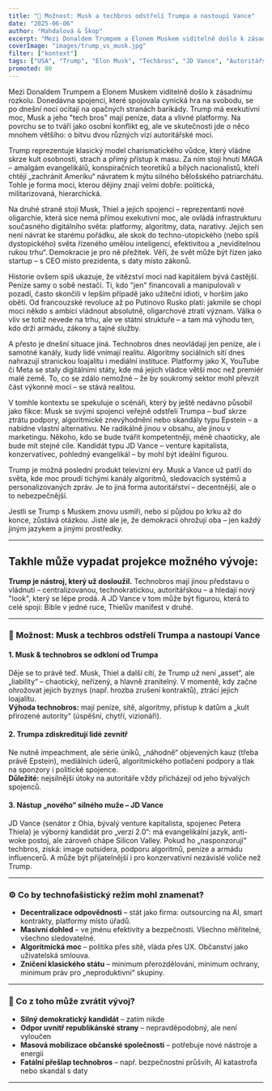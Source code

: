 ```yaml
---
title: "🤖 Možnost: Musk a techbros odstřelí Trumpa a nastoupí Vance"
date: "2025-06-06"
author: "Mahdalová & Škop"
excerpt: "Mezi Donaldem Trumpem a Elonem Muskem viditelně došlo k zásadnímu rozkolu. Donedávna spojenci, které spojovala cynická hra na svobodu, se po dnešní noci ocitají na opačných stranách barikády. Trump má exekutivní moc, Musk a jeho "tech bros" mají peníze, data a vlivné platformy. Na povrchu se to tváří jako osobní konflikt eg, ale ve skutečnosti jde o něco mnohem většího: o bitvu dvou různých vizí autoritářské moci."
coverImage: "images/trump_vs_musk.jpg"
filter: ["kontext"]
tags: ["USA", "Trump", "Elon Musk", "Techbros", "JD Vance", "Autoritářství", "Demokracie"]
promoted: 80
---
```


Mezi Donaldem Trumpem a Elonem Muskem viditelně došlo k zásadnímu rozkolu. Donedávna spojenci, které spojovala cynická hra na svobodu, se po dnešní noci ocitají na opačných stranách barikády. Trump má exekutivní moc, Musk a jeho "tech bros" mají peníze, data a vlivné platformy. Na povrchu se to tváří jako osobní konflikt eg, ale ve skutečnosti jde o něco mnohem většího: o bitvu dvou různých vizí autoritářské moci.

Trump reprezentuje klasický model charismatického vůdce, který vládne skrze kult osobnosti, strach a přímý přístup k masu. Za ním stojí hnutí MAGA – amalgám evangelikálů, konspiračních teoretiků a bílých nacionalistů, kteří chtějí „zachránit Ameriku“ návratem k mýtu silného bělošského patriarchátu. Tohle je forma moci, kterou dějiny znají velmi dobře: politická, militarizovaná, hierarchická.

Na druhé straně stojí Musk, Thiel a jejich spojenci – reprezentanti nové oligarchie, která sice nemá přímou exekutivní moc, ale ovládá infrastrukturu současného digitálního světa: platformy, algoritmy, data, narativy. Jejich sen není návrat ke starému pořádku, ale skok do techno-utopického (nebo spíš dystopického) světa řízeného umělou inteligencí, efektivitou a „neviditelnou rukou trhu“. Demokracie je pro ně přežitek. Věří, že svět může být řízen jako startup – s CEO místo prezidenta, s daty místo zákonů.

Historie ovšem spíš ukazuje, že vítězství moci nad kapitálem bývá častější. Peníze samy o sobě nestačí. Ti, kdo "jen" financovali a manipulovali v pozadí, často skončili v lepším případě jako užiteční idioti, v horším jako oběti. Od francouzské revoluce až po Putinovo Rusko platí: jakmile se chopí moci někdo s ambicí vládnout absolutně, oligarchové ztratí význam. Válka o vliv se totiž nevede na trhu, ale ve státní struktuře – a tam má výhodu ten, kdo drží armádu, zákony a tajné služby.

A přesto je dnešní situace jiná. Technobros dnes neovládají jen peníze, ale i samotné kanály, kudy lidé vnímají realitu. Algoritmy sociálních sítí dnes nahrazují stranickou loajalitu i mediální instituce. Platformy jako X, YouTube či Meta se staly digitálními státy, kde má jejich vládce větší moc než premiér malé země. To, co se zdálo nemožné – že by soukromý sektor mohl převzít část výkonné moci – se stává realitou.

V tomhle kontextu se spekuluje o scénáři, který by ještě nedávno působil jako fikce: Musk se svými spojenci veřejně odstřelí Trumpa – buď skrze ztrátu podpory, algoritmické znevýhodnění nebo skandály typu Epstein – a nabídne vlastní alternativu. Ne radikálně jinou v obsahu, ale jinou v marketingu. Někoho, kdo se bude tvářit kompetentněji, méně chaoticky, ale bude mít stejné cíle. Kandidát typu JD Vance – venture kapitalista, konzervativec, pohledný evangelikál – by mohl být ideální figurou.

Trump je možná poslední produkt televizní éry. Musk a Vance už patří do světa, kde moc proudí tichými kanály algoritmů, sledovacích systémů a personalizovaných zpráv. Je to jiná forma autoritářství – decentnější, ale o to nebezpečnější.

Jestli se Trump s Muskem znovu usmíří, nebo si půjdou po krku až do konce, zůstává otázkou. Jisté ale je, že demokracii ohrožují oba – jen každý jiným jazykem a jinými prostředky.

---

## Takhle může vypadat projekce možného vývoje:

**Trump je nástroj, který už dosloužil.** Technobros mají jinou představu o vládnutí – centralizovanou, technokratickou, autoritářskou – a hledají nový "look", který se lépe prodá. A JD Vance v tom může být figurou, která to celé spojí: Bible v jedné ruce, Thielův manifest v druhé.

---

### 🧩 Možnost: Musk a techbros odstřelí Trumpa a nastoupí Vance

#### 1. Musk & technobros se odkloní od Trumpa  
Děje se to právě teď. Musk, Thiel a další cítí, že Trump už není „asset“, ale „liability“ – chaotický, neřízený, a hlavně zranitelný. V momentě, kdy začne ohrožovat jejich byznys (např. hrozba zrušení kontraktů), ztrácí jejich loajalitu.  
**Výhoda technobros:** mají peníze, sítě, algoritmy, přístup k datům a „kult přirozené autority“ (úspěšní, chytří, vizionáři).

#### 2. Trumpa zdiskreditují lidé zevnitř  
Ne nutně impeachment, ale série úniků, „náhodně“ objevených kauz (třeba právě Epstein), mediálních úderů, algoritmického potlačení podpory a tlak na sponzory i politické spojence.  
**Důležité:** nejsilnější útoky na autoritáře vždy přicházejí od jeho bývalých spojenců.

#### 3. Nástup „nového“ silného muže – JD Vance  
JD Vance (senátor z Ohia, bývalý venture kapitalista, spojenec Petera Thiela) je výborný kandidát pro „verzi 2.0“: má evangelikální jazyk, anti-woke postoj, ale zároveň chápe Silicon Valley. Pokud ho „nasponzorují“ techbros, získá: image outsidera, podporu algoritmů, peníze a armádu influencerů. A může být přijatelnější i pro konzervativní nezávislé voliče než Trump.

---

### ⚙️ Co by technofašistický režim mohl znamenat?

- **Decentralizace odpovědnosti** – stát jako firma: outsourcing na AI, smart kontrakty, platformy místo úřadů.  
- **Masivní dohled** – ve jménu efektivity a bezpečnosti. Všechno měřitelné, všechno sledovatelné.  
- **Algoritmická moc** – politika přes sítě, vláda přes UX. Občanství jako uživatelská smlouva.  
- **Zničení klasického státu** – minimum přerozdělování, minimum ochrany, minimum práv pro „neproduktivní“ skupiny.

---

### 🤖 Co z toho může zvrátit vývoj?

- **Silný demokratický kandidát** – zatím nikde  
- **Odpor uvnitř republikánské strany** – nepravděpodobný, ale není vyloučen  
- **Masová mobilizace občanské společnosti** – potřebuje nové nástroje a energii  
- **Fatální přešlap technobros** – např. bezpečnostní průšvih, AI katastrofa nebo skandál s daty

---
